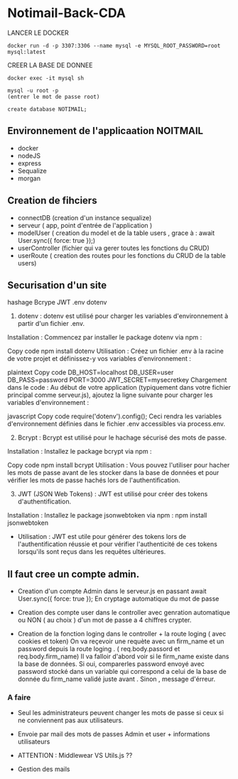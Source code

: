 # Notimail-Back-CDA

LANCER LE DOCKER

    docker run -d -p 3307:3306 --name mysql -e MYSQL_ROOT_PASSWORD=root mysql:latest

CREER LA BASE DE DONNEE

    docker exec -it mysql sh

    mysql -u root -p 
    (entrer le mot de passe root)

    create database NOTIMAIL;

## Environnement de l'applicaation NOITMAIL

- docker
- nodeJS
- express
- Sequalize
- morgan

## Creation de fihciers

- connectDB  (creation d'un instance sequalize)
- serveur ( app, point d'entrée de l'application )
- modelUser ( creation du model et de la table users , grace à :  await User.sync({ force: true });)
- userController (fichier qui va gerer toutes les fonctions du CRUD)
- userRoute ( creation des routes pour les fonctions du CRUD de la table users)

## Securisation d'un site

hashage Bcrype
JWT
.env dotenv

1. dotenv :
dotenv est utilisé pour charger les variables d'environnement à partir d'un fichier .env.

Installation : Commencez par installer le package dotenv via npm :

Copy code
npm install dotenv
Utilisation : Créez un fichier .env à la racine de votre projet et définissez-y vos variables d'environnement :

plaintext
Copy code
DB_HOST=localhost
DB_USER=user
DB_PASS=password
PORT=3000
JWT_SECRET=mysecretkey
Chargement dans le code : Au début de votre application (typiquement dans votre fichier principal comme serveur.js), ajoutez la ligne suivante pour charger les variables d'environnement :

javascript
Copy code
require('dotenv').config();
Ceci rendra les variables d'environnement définies dans le fichier .env accessibles via process.env.

2. Bcrypt :
Bcrypt est utilisé pour le hachage sécurisé des mots de passe.

Installation : Installez le package bcrypt via npm :

Copy code
npm install bcrypt
Utilisation : Vous pouvez l'utiliser pour hacher les mots de passe avant de les stocker dans la base de données et pour vérifier les mots de passe hachés lors de l'authentification.

3. JWT (JSON Web Tokens) :
JWT est utilisé pour créer des tokens d'authentification.

Installation : Installez le package jsonwebtoken via npm :
npm install jsonwebtoken

- Utilisation : JWT est utile pour générer des tokens lors de l'authentification réussie et pour vérifier l'authenticité de ces tokens lorsqu'ils sont reçus dans les requêtes ultérieures.



## Il faut cree un compte admin.

- Creation d'un compte Admin dans le serveur.js en passant  await User.sync({ force: true });
    En cryptage automatique du mot de passe 

- Creation des compte user dans le controller avec genration automatique ou NON ( au choix ) d'un mot de passe a 4 chiffres crypter. 

- Creation de la fonction loging dans le controller + la route loging ( avec cookies et token)
On va reçevoir une requète avec un firm_name et un password depuis la route loging . ( req.body.passord et req.body.firm_name)
Il va falloir d'abord voir si le firm_name existe dans la base de données. 
Si oui, comparerles password envoyé avec password stocké dans un variable qui correspond a celui de la base de donnée du firm_name validé juste avant . 
Sinon , message d'érreur. 

### A faire 

- Seul les administrateurs peuvent changer les mots de passe si ceux si ne conviennent pas aux utilisateurs.

- Envoie par mail des mots de passes Admin et user + informations utilisateurs

- ATTENTION : Middlewear VS Utils.js ??

- Gestion des mails
